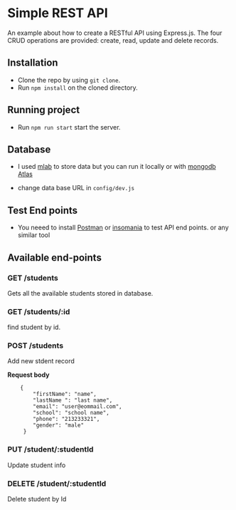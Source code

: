 # Simple REST API

An example about how to create a RESTful API using Express.js. The four CRUD operations are provided: create, read, update and delete records.


## Installation

* Clone the repo by using ```git clone```.
* Run ```npm install``` on the cloned directory.


## Running project

* Run ```npm run start``` start the server.

## Database

* I used  [mlab](https://mlab.com/) to store data but you can run it locally or with [mongodb Atlas](https://www.mongodb.com/cloud/atlas)

* change data base URL in ```config/dev.js```


## Test End points

* You neeed to install [Postman](https://insomnia.rest) or [insomania](https://www.getpostman.com) to test  API end points. or any similar tool

## Available end-points

### GET /students

Gets all the available students stored in database.


### GET /students/:id

find student by id.


### POST /students

Add new stdent record 

**Request body**

```
    {
        "firstName": "name",
        "lastName ": "last name",
        "email": "user@eommail.com",
        "school": "school name",
        "phone": "213233321",
        "gender": "male"
     }
```

### PUT /student/:studentId

Update student info


### DELETE /student/:studentId

Delete student by Id

